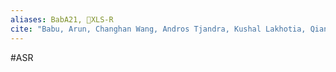```yaml
---
aliases: BabA21, 🔬XLS-R
cite: "Babu, Arun, Changhan Wang, Andros Tjandra, Kushal Lakhotia, Qiantong Xu, Naman Goyal, Kritika Singh, et al. “XLS-R: Self-Supervised Cross-Lingual Speech Representation Learning at Scale.” arXiv, December 16, 2021. [http://arxiv.org/abs/2111.09296](http://arxiv.org/abs/2111.09296)."
---
```

#ASR 